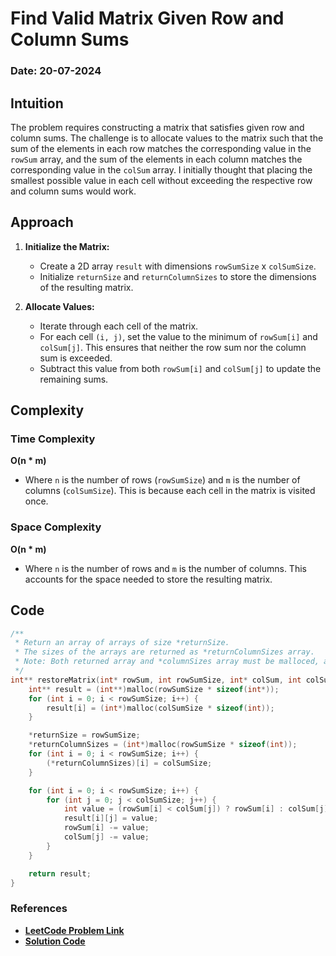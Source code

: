 # Find Valid Matrix Given Row and Column Sums
### Date: 20-07-2024

## Intuition
The problem requires constructing a matrix that satisfies given row and column sums. The challenge is to allocate values to the matrix such that the sum of the elements in each row matches the corresponding value in the `rowSum` array, and the sum of the elements in each column matches the corresponding value in the `colSum` array. I initially thought that placing the smallest possible value in each cell without exceeding the respective row and column sums would work.

## Approach

1. **Initialize the Matrix:**
    - Create a 2D array `result` with dimensions `rowSumSize` x `colSumSize`.
    - Initialize `returnSize` and `returnColumnSizes` to store the dimensions of the resulting matrix.

2. **Allocate Values:**
    - Iterate through each cell of the matrix.
    - For each cell `(i, j)`, set the value to the minimum of `rowSum[i]` and `colSum[j]`. This ensures that neither the row sum nor the column sum is exceeded.
    - Subtract this value from both `rowSum[i]` and `colSum[j]` to update the remaining sums.

## Complexity

### Time Complexity

**O(n * m)**

- Where `n` is the number of rows (`rowSumSize`) and `m` is the number of columns (`colSumSize`). This is because each cell in the matrix is visited once.

### Space Complexity

**O(n * m)**

- Where `n` is the number of rows and `m` is the number of columns. This accounts for the space needed to store the resulting matrix.

## Code
```c
/**
 * Return an array of arrays of size *returnSize.
 * The sizes of the arrays are returned as *returnColumnSizes array.
 * Note: Both returned array and *columnSizes array must be malloced, assume caller calls free().
 */
int** restoreMatrix(int* rowSum, int rowSumSize, int* colSum, int colSumSize, int* returnSize, int** returnColumnSizes) {
    int** result = (int**)malloc(rowSumSize * sizeof(int*));
    for (int i = 0; i < rowSumSize; i++) {
        result[i] = (int*)malloc(colSumSize * sizeof(int));
    }

    *returnSize = rowSumSize;
    *returnColumnSizes = (int*)malloc(rowSumSize * sizeof(int));
    for (int i = 0; i < rowSumSize; i++) {
        (*returnColumnSizes)[i] = colSumSize;
    }

    for (int i = 0; i < rowSumSize; i++) {
        for (int j = 0; j < colSumSize; j++) {
            int value = (rowSum[i] < colSum[j]) ? rowSum[i] : colSum[j];
            result[i][j] = value;
            rowSum[i] -= value;
            colSum[j] -= value;
        }
    }

    return result;
}
```

### References
- **[LeetCode Problem Link](https://leetcode.com/problems/find-valid-matrix-given-row-and-column-sums/)**
- **[Solution Code](./1605.c)**
